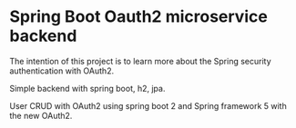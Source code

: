 # Spring Boot Oauth2 microservice backend
The intention of this project is to learn more about the Spring security authentication with OAuth2.

Simple backend with spring boot, h2, jpa. 

User CRUD with OAuth2 using spring boot 2 and Spring framework 5 with the new OAuth2.


